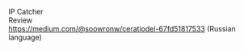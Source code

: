 IP Catcher <br />
Review <br />
https://medium.com/@soowronw/ceratiodei-67fd51817533 (Russian language)


